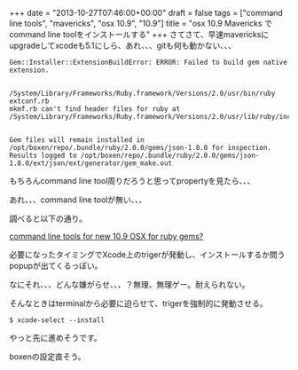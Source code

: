+++
date = "2013-10-27T07:46:00+00:00"
draft = false
tags = ["command line tools", "mavericks", "osx 10.9", "10.9"]
title = "osx 10.9 Mavericks でcommand line toolをインストールする"
+++
さてさて、早速mavericksにupgradeしてxcodeも5.1にしら、あれ、、、gitも何も動かない、、、


	Gem::Installer::ExtensionBuildError: ERROR: Failed to build gem native extension.
	
	    /System/Library/Frameworks/Ruby.framework/Versions/2.0/usr/bin/ruby extconf.rb
	mkmf.rb can't find header files for ruby at /System/Library/Frameworks/Ruby.framework/Versions/2.0/usr/lib/ruby/include/ruby.h
	
	
	Gem files will remain installed in /opt/boxen/repo/.bundle/ruby/2.0.0/gems/json-1.8.0 for inspection.
	Results logged to /opt/boxen/repo/.bundle/ruby/2.0.0/gems/json-1.8.0/ext/json/ext/generator/gem_make.out


もちろんcommand line tool周りだろうと思ってpropertyを見たら、、、

あれ、、、command line toolが無い、、、

調べると以下の通り。

[command line tools for new 10.9 OSX for ruby gems?](http://stackoverflow.com/questions/17066849/command-line-tools-for-new-10-9-osx-for-ruby-gems)


必要になったタイミングでXcode上のtrigerが発動し、インストールするか問うpopupが出てくるっぽい。

なにそれ、、、どんな嫌がらせ、、、？無理、無理ゲー。耐えられない。

そんなときはterminalから必要に迫らせて、trigerを強制的に発動させる。

    $ xcode-select --install

やっと先に進めそうです。

boxenの設定直そう。
